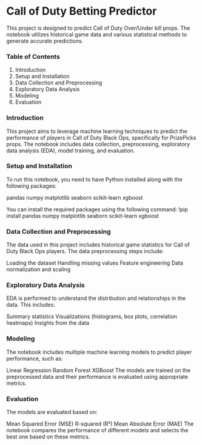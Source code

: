 # Call of Duty Betting Predictor

This project is designed to predict Call of Duty Over/Under kill props. The notebook utilizes historical game data and various statistical methods to generate accurate predictions.

### Table of Contents

1. Introduction
2. Setup and Installation
3. Data Collection and Preprocessing
4. Exploratory Data Analysis
5. Modeling
6. Evaluation

### Introduction

This project aims to leverage machine learning techniques to predict the performance of players in Call of Duty Black Ops, specifically for PrizePicks props. The notebook includes data collection, preprocessing, exploratory data analysis (EDA), model training, and evaluation.

### Setup and Installation

To run this notebook, you need to have Python installed along with the following packages:

pandas
numpy
matplotlib
seaborn
scikit-learn
xgboost

You can install the required packages using the following command:
!pip install pandas numpy matplotlib seaborn scikit-learn xgboost

### Data Collection and Preprocessing

The data used in this project includes historical game statistics for Call of Duty Black Ops players. The data preprocessing steps include:

Loading the dataset
Handling missing values
Feature engineering
Data normalization and scaling

### Exploratory Data Analysis

EDA is performed to understand the distribution and relationships in the data. This includes:

Summary statistics
Visualizations (histograms, box plots, correlation heatmaps)
Insights from the data

### Modeling

The notebook includes multiple machine learning models to predict player performance, such as:

Linear Regression
Random Forest
XGBoost
The models are trained on the preprocessed data and their performance is evaluated using appropriate metrics.

### Evaluation

The models are evaluated based on:

Mean Squared Error (MSE)
R-squared (R²)
Mean Absolute Error (MAE)
The notebook compares the performance of different models and selects the best one based on these metrics.

